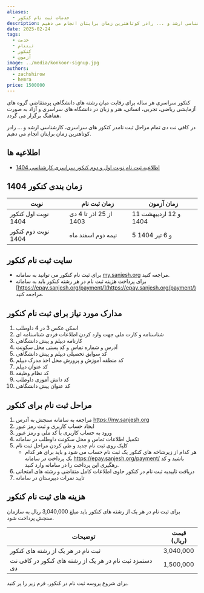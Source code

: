 ```yaml
---
aliases:
  - خدمات ثبت نام کنکور
description: در کافی نت دی تمام مراحل ثبت نامدر کنکور های سراسری، کارشناسی ارشد و ... رادر کوتاهترین زمان برایتان انجام می دهیم.
date: 2025-02-24
tags:
  - خدمت
  - ثبتنام
  - کنکور
  - آزمون
image: ../media/konkoor-signup.jpg
authors:
  - zachshirow
  - hemra
price: 1500000
---
```


کنکور سراسری هر ساله برای رقابت میان رشته های دانشگاهی پرمتقاضی گروه های آزمایشی ریاضی، تجربی، انسانی، هنر و زبان در دانشگاه های سراسری و آزاد به صورت هماهنگ برگزار می گردد.

در کافی نت دی تمام مراحل ثبت نامدر کنکور های سراسری، کارشناسی ارشد و ... رادر کوتاهترین زمان برایتان انجام می دهیم.

## اطلاعیه ها

- [اطلاعیه ثبت نام نوبت اول و دوم کنکور سراسری کارشناسی 1404](../blog/konkoor-1404.md)

## زمان بندی کنکور 1404

| نوبت                | زمان ثبت نام           | زمان آزمون            |
| ------------------- | ---------------------- | --------------------- |
| نوبت اول کنکور 1404 | از 25 اذر تا 4 دی 1403 | 11 و 12 اردیبهشت 1404 |
| نوبت دوم کنکور 1404 | نیمه دوم اسفند ماه     | 5 و 6 تیر 1404        |

## سایت ثبت نام کنکور

- برای ثبت نام کنکور می توانید به سامانه [my.sanjesh.org](https://my.sanjesh.org) مراجعه کنید. 
- برای پرداخت هزینه ثبت نام در هر رشته کنکور باید به سامانه [https://epay.sanjesh.org/payment/](https://epay.sanjesh.org/payment/) مراجعه کنید. 

## مدارک مورد نیاز برای ثبت نام کنکور

1. اسکن عکس 3 در 4 داوطلب
2. شناسنامه و کارت ملی جهت وارد کردن اطلاعات فردی شناسنامه ای
3. کارنامه دیپلم و پیش دانشگاهی
4. آدرس و شماره تماس و کد پستی محل سکونت
5. کد سوابق تحصیلی دیپلم و پیش دانشگاهی
6. کد منطقه آموزش و پرورش محل اخذ مدرک دیپلم
7. کد عنوان دیپلم
8. کد نظام وظیفه
9. کد دانش آموزی داوطلب
10. کد عنوان پیش دانشگاهی

## مراحل ثبت نام برای کنکور 

1. مراجعه به سامانه سنجش به آدرس https://my.sanjesh.org
2. ایجاد حساب کاربری و ثبت رمز عبور
3. ورود به حساب کاربری با کد ملی و رمز عبور
4. تکمیل اطلاعات تماس و محل سکونت داوطلب در سامانه
5. کلیک روی ثبت نام جدید و طی کردن مراحل ثبت نام
	- هر کدام از زیرشاخه های کنکور یک ثبت نام حساب می شود و باید برای هر کدام یک پرداخت در سامانه https://epay.sanjesh.org/payment/ باشید و کد رهگیری این پرداخت را در سامانه وارد کنید. 
6. دریافت تاییدیه ثبت نام در کنکور حاوی اطلاعات کامل متقاضی و رشته های امتحانی
7. تایید نمرات دبیرستان در سامانه

## هزینه های ثبت نام کنکور

برای ثبت نام در هر یک از رشته های کنکور باید مبلغ 3,040,000 ریال به سازمان سنجش پرداخت شود. 


| توضیحات                                                 | قیمت (ریال) |
| ------------------------------------------------------- | ----------- |
| ثبت نام در هر یک از رشته های کنکور                      | 3,040,000   |
| دستمزد ثبت نام در هر یک از رشته های کنکور در کافی نت دی | 1,500,000   |

برای شروع پروسه ثبت نام در کنکور، فرم زیر را پر کنید. 
